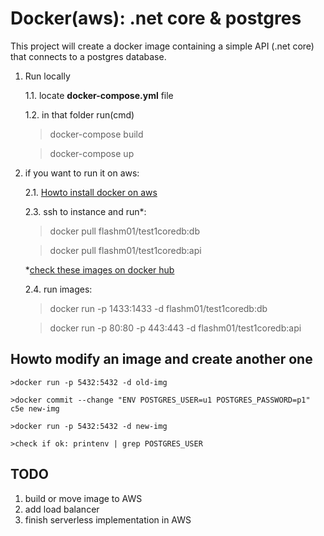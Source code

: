 # Docker(aws): .net core & postgres

This project will create a docker image containing a simple API (.net core) that connects to a postgres database.



1. Run locally

    1.1. locate **docker-compose.yml** file

    1.2. in that folder run(cmd)
    > docker-compose build

    > docker-compose up

2. if you want to run it on aws:

    2.1. [Howto install docker on aws](https://github.com/bogdan8z/dockercoredb/tree/master/docs/install-aws)

    2.3. ssh to instance and run*:
    > docker pull flashm01/test1coredb:db

    > docker pull flashm01/test1coredb:api

    *[check these images on docker hub](https://hub.docker.com/r/flashm01/test1coredb)

    2.4. run images:
    >docker run -p 1433:1433 -d flashm01/test1coredb:db
    
    >docker run -p 80:80 -p 443:443 -d flashm01/test1coredb:api

## Howto modify an image and create another one

    >docker run -p 5432:5432 -d old-img

    >docker commit --change "ENV POSTGRES_USER=u1 POSTGRES_PASSWORD=p1" c5e new-img

    >docker run -p 5432:5432 -d new-img

    >check if ok: printenv | grep POSTGRES_USER

## TODO

1. build or move image to AWS
2. add load balancer
3. finish serverless implementation in AWS
